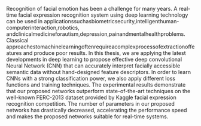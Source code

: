 Recognition of facial emotion has been a challenge for many years. A real-time facial expression recognition system using deep learning technology can be used in applicationssuchasbiometricsecurity,intelligenthuman-computerinteraction,robotics, andclinicalmedicineforautism,depression,painandmentalhealthproblems. Classical approachestomachinelearningoftenrequireacomplexprocessofextractionoffeatures and produce poor results. In this thesis, we are applying the latest developments in deep learning to propose effective deep convolutional Neural Network (CNN) that can accurately interpret facially accessible semantic data without hand-designed feature descriptors. In order to learn CNNs with a strong classification power, we also apply different loss functions and training techniques. The experimental results demonstrate that our proposed networks outperform state-of-the-art techniques on the well-known FERC-2013 dataset provided by Kaggle facial expression recognition competition. The number of parameters in our proposed networks has drastically decreased, accelerating the performance speed and makes the proposed networks suitable for real-time systems.
